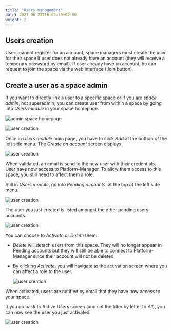 ```yaml
---
title: "Users management"
date: 2021-06-23T16:08:15+02:00
weight: 2
---
```


## Users creation

Users cannot register for an account, space managers must create the user for
their space if user does not already have an account
(they will receive a temporary password by email).
If user already have an account, he can request to join the space via the web
interface (Join button).

## Create a user as a space admin

If you want to directly link a user to a specific space or if you are *space admin*, not superadmin, you can create user from within a space by going into *Users module* in your space homepage.

![admin space homepage](../../install_12.png)

![user creation](../../create_user_5.png)

Once in *Users module* main page, you have to click *Add* at the bottom of the left side menu.
The *Create an account* screen displays.

![user creation](../../create_user_6.png)

When validated, an email is send to the new user with their credentials. User have now access to Platform-Manager.
To allow them access to this space, you still need to affect them a role.

Still in *Users module*, go into *Pending accounts*, at the top of the left side menu.

![user creation](../../create_user_5.png)

The user you just created is listed amongst the other pending users accounts.

![user creation](../../create_user_7.png)

You can choose to *Activate* or *Delete* them:

* *Delete* will detach users from this space. They will no longer appear in Pending accounts but they will still be able to connect to Platform-Manager since their account will not be deleted
* By clicking *Activate*, you will navigate to the activation screen where you can affect a role to the user.

    ![user creation](../../create_user_8.png)

When activated, users are notified by email that they have now access to your space.

If you go back to Active Users screen (and set the filter by letter to *All*), you can now see the user you just activated.

![user creation](../../create_user_9.png)